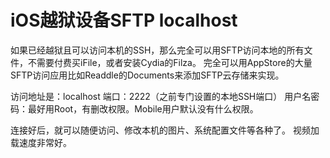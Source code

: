 # iOS越狱设备SFTP localhost

如果已经越狱且可以访问本机的SSH，那么完全可以用SFTP访问本地的所有文件，不需要付费买iFile，或者安装Cydia的Filza。
完全可以用AppStore的大量SFTP访问应用比如Readdle的Documents来添加SFTP云存储来实现。

访问地址是：localhost
端口：2222（之前专门设置的本地SSH端口）
用户名密码：最好用Root，有删改权限。Mobile用户默认没有什么权限。

连接好后，就可以随便访问、修改本机的图片、系统配置文件等各种了。
视频加载速度非常好。